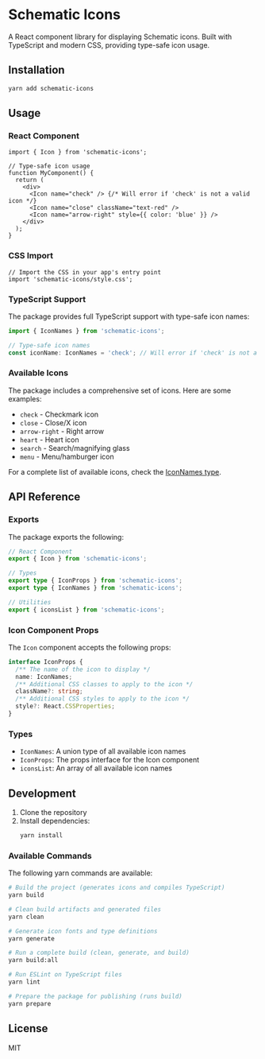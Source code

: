 # Schematic Icons

A React component library for displaying Schematic icons. Built with TypeScript and modern CSS, providing type-safe icon usage.

## Installation

```bash
yarn add schematic-icons
```

## Usage

### React Component

```tsx
import { Icon } from 'schematic-icons';

// Type-safe icon usage
function MyComponent() {
  return (
    <div>
      <Icon name="check" /> {/* Will error if 'check' is not a valid icon */}
      <Icon name="close" className="text-red" />
      <Icon name="arrow-right" style={{ color: 'blue' }} />
    </div>
  );
}
```

### CSS Import

```tsx
// Import the CSS in your app's entry point
import 'schematic-icons/style.css';
```

### TypeScript Support

The package provides full TypeScript support with type-safe icon names:

```typescript
import { IconNames } from 'schematic-icons';

// Type-safe icon names
const iconName: IconNames = 'check'; // Will error if 'check' is not a valid icon
```

### Available Icons

The package includes a comprehensive set of icons. Here are some examples:

- `check` - Checkmark icon
- `close` - Close/X icon
- `arrow-right` - Right arrow
- `heart` - Heart icon
- `search` - Search/magnifying glass
- `menu` - Menu/hamburger icon

For a complete list of available icons, check the [IconNames type](src/types.ts).

## API Reference

### Exports

The package exports the following:

```typescript
// React Component
export { Icon } from 'schematic-icons';

// Types
export type { IconProps } from 'schematic-icons';
export type { IconNames } from 'schematic-icons';

// Utilities
export { iconsList } from 'schematic-icons';
```

### Icon Component Props

The `Icon` component accepts the following props:

```typescript
interface IconProps {
  /** The name of the icon to display */
  name: IconNames;
  /** Additional CSS classes to apply to the icon */
  className?: string;
  /** Additional CSS styles to apply to the icon */
  style?: React.CSSProperties;
}
```

### Types

- `IconNames`: A union type of all available icon names
- `IconProps`: The props interface for the Icon component
- `iconsList`: An array of all available icon names

## Development

1. Clone the repository
2. Install dependencies:
   ```bash
   yarn install
   ```

### Available Commands

The following yarn commands are available:

```bash
# Build the project (generates icons and compiles TypeScript)
yarn build

# Clean build artifacts and generated files
yarn clean

# Generate icon fonts and type definitions
yarn generate

# Run a complete build (clean, generate, and build)
yarn build:all

# Run ESLint on TypeScript files
yarn lint

# Prepare the package for publishing (runs build)
yarn prepare
```

## License

MIT 